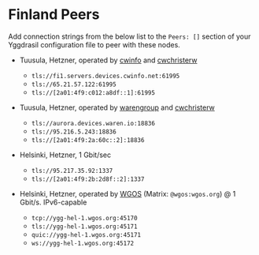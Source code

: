 # Finland Peers

Add connection strings from the below list to the `Peers: []` section of your
Yggdrasil configuration file to peer with these nodes.

* Tuusula, Hetzner, operated by [cwinfo](https://cwinfo.net) and [cwchristerw](https://christerwaren.fi)
  * `tls://fi1.servers.devices.cwinfo.net:61995`
  * `tls://65.21.57.122:61995`
  * `tls://[2a01:4f9:c012:a8df::1]:61995`

* Tuusula, Hetzner, operated by [warengroup](https://waren.io) and [cwchristerw](https://christerwaren.fi)
  * `tls://aurora.devices.waren.io:18836`
  * `tls://95.216.5.243:18836`
  * `tls://[2a01:4f9:2a:60c::2]:18836`

* Helsinki, Hetzner, 1 Gbit/sec
  * `tls://95.217.35.92:1337`
  * `tls://[2a01:4f9:2b:2d8f::2]:1337`

* Helsinki, Hetzner, operated by [WGOS](https://github.com/WGOS) (Matrix: `@wgos:wgos.org`) @ 1 Gbit/s. IPv6-capable
  * `tcp://ygg-hel-1.wgos.org:45170`
  * `tls://ygg-hel-1.wgos.org:45171`
  * `quic://ygg-hel-1.wgos.org:45171`
  * `ws://ygg-hel-1.wgos.org:45172`
